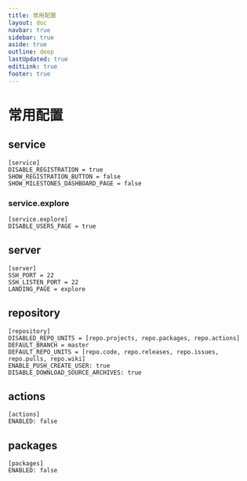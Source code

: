 ```yaml
---
title: 常用配置
layout: doc
navbar: true
sidebar: true
aside: true
outline: deep
lastUpdated: true
editLink: true
footer: true
---
```


# 常用配置

## service

```
[service]
DISABLE_REGISTRATION = true
SHOW_REGISTRATION_BUTTON = false
SHOW_MILESTONES_DASHBOARD_PAGE = false
```

### service.explore

```
[service.explore]
DISABLE_USERS_PAGE = true
```

## server

```
[server]
SSH_PORT = 22
SSH_LISTEN_PORT = 22
LANDING_PAGE = explore
```

## repository

```
[repository]
DISABLED_REPO_UNITS = [repo.projects, repo.packages, repo.actions]
DEFAULT_BRANCH = master
DEFAULT_REPO_UNITS = [repo.code, repo.releases, repo.issues, repo.pulls, repo.wiki]
ENABLE_PUSH_CREATE_USER: true
DISABLE_DOWNLOAD_SOURCE_ARCHIVES: true
```

## actions

```
[actions]
ENABLED: false
```

## packages
```
[packages]
ENABLED: false
```
